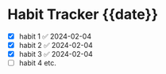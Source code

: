 # Habit Tracker {{date}} 
- [x] habit 1 ✅ 2024-02-04
- [x] habit 2 ✅ 2024-02-04
- [x] habit 3 ✅ 2024-02-04
- [ ] habit 4 etc.